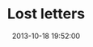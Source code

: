 ---
layout: post
title:  "Lost letters "
date:   2013-10-18 19:52:00
categories: ['illustrations']
image: illustrations/lostLetters7.jpg
image_width: 533
image_height: 400
---